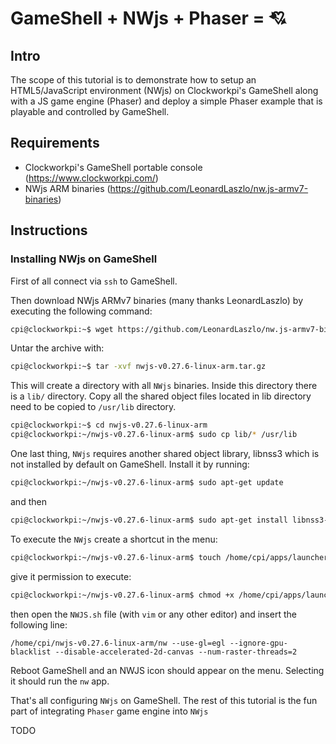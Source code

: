 # GameShell + NWjs + Phaser = :cupid:

## Intro

The scope of this tutorial is to demonstrate how to setup an HTML5/JavaScript environment (NWjs) on Clockworkpi's GameShell along with a JS game engine (Phaser) and deploy a simple Phaser example that is playable and controlled by GameShell.

## Requirements
* Clockworkpi's GameShell portable console (https://www.clockworkpi.com/)
* NWjs ARM binaries (https://github.com/LeonardLaszlo/nw.js-armv7-binaries)

## Instructions

### Installing NWjs on GameShell

First of all connect via `ssh` to GameShell. 

Then download NWjs ARMv7 binaries (many thanks LeonardLaszlo) by executing the following command: 

```bash
cpi@clockworkpi:~$ wget https://github.com/LeonardLaszlo/nw.js-armv7-binaries/releases/download/v0.27.6/nwjs-v0.27.6-linux-arm.tar.gz
```

Untar the archive with:

```bash
cpi@clockworkpi:~$ tar -xvf nwjs-v0.27.6-linux-arm.tar.gz
```

This will create a directory with all `NWjs` binaries. Inside this directory there is a `lib/` directory. Copy all the shared object files located in lib directory need to be copied to `/usr/lib` directory.


```bash
cpi@clockworkpi:~$ cd nwjs-v0.27.6-linux-arm
cpi@clockworkpi:~/nwjs-v0.27.6-linux-arm$ sudo cp lib/* /usr/lib
```

One last thing, `NWjs` requires another shared object library, libnss3 which is not installed by default on GameShell. Install it by running:

```bash
cpi@clockworkpi:~/nwjs-v0.27.6-linux-arm$ sudo apt-get update
```
and then

```bash
cpi@clockworkpi:~/nwjs-v0.27.6-linux-arm$ sudo apt-get install libnss3-dev
```

To execute the `NWjs` create a shortcut in the menu:

```bash
cpi@clockworkpi:~/nwjs-v0.27.6-linux-arm$ touch /home/cpi/apps/launcher/Menu/GameShell/NWJS.sh
```

give it permission to execute:

```bash
cpi@clockworkpi:~/nwjs-v0.27.6-linux-arm$ chmod +x /home/cpi/apps/launcher/Menu/GameShell/NWJS.sh
```

then open the `NWJS.sh` file (with `vim` or any other editor) and insert the following line:
```
/home/cpi/nwjs-v0.27.6-linux-arm/nw --use-gl=egl --ignore-gpu-blacklist --disable-accelerated-2d-canvas --num-raster-threads=2
```

Reboot GameShell and an NWJS icon should appear on the menu. Selecting it should run the `nw` app.

That's all configuring `NWjs` on GameShell. The rest of this tutorial is the fun part of integrating `Phaser` game engine into `NWjs`

TODO